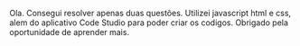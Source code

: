 Ola. Consegui resolver apenas duas questões.
Utilizei javascript html e css, alem do aplicativo Code Studio para poder criar os codigos.
Obrigado pela oportunidade de aprender mais.

